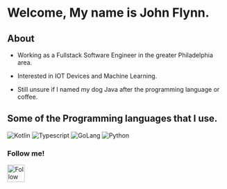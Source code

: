 
# Welcome, My name is John Flynn.

## About

- Working as a Fullstack Software Engineer in the greater Philadelphia area.

- Interested in IOT Devices and Machine Learning.

- Still unsure if I named my dog Java after the programming language or coffee.

## Some of the Programming languages that I use.
 
![Kotlin](https://img.shields.io/badge/kotlin-%230005D5.svg?style=for-the-badge&logo=kotlin&logoColor=white) ![Typescript](https://img.shields.io/badge/typescript-%23007bcd.svg?style=for-the-badge&logo=typescript&logoColor=white) ![GoLang](https://img.shields.io/badge/golang-%23007bcd.svg?style=for-the-badge&logo=go&logoColor=white) ![Python](https://img.shields.io/badge/python-%23376c99.svg?style=for-the-badge&logo=python&logoColor=%23f7c93d)

### Follow me!

[<img src="https://upload.wikimedia.org/wikipedia/commons/c/ca/LinkedIn_logo_initials.png" height="40em" align="center" alt="Follow Neuman968 on LinkedIn" title="Follow me on LinkedIn"/>](https://www.linkedin.com/in/john-flynn-087554b7/)
